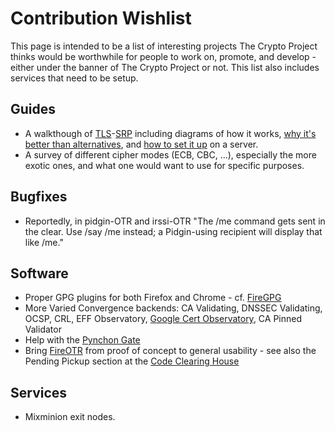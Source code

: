 # Contribution Wishlist

This page is intended to be a list of interesting projects The Crypto Project thinks would be worthwhile for people to work on, promote, and develop - either under the banner of The Crypto Project or not. This list also includes services that need to be setup.

## Guides

 - A walkthough of [TLS](http://tools.ietf.org/html/rfc5054)-[SRP](http://en.wikipedia.org/wiki/TLS-SRP) including diagrams of how it works, [why it's better than alternatives](http://rdist.root.org/2010/09/08/clench-is-inferior-to-tlssrp/), and [how to set it up](/projects/bleeding/) on a server.
 - A survey of different cipher modes (ECB, CBC, ...), especially the more exotic ones, and what one would want to use for specific purposes.

## Bugfixes

- Reportedly, in pidgin-OTR and irssi-OTR "The /me command gets sent in the clear. Use /say /me instead; a Pidgin-using recipient will display that like /me."

## Software

- Proper GPG plugins for both Firefox and Chrome - cf. [FireGPG](http://getfiregpg.org/s/home)
- More Varied Convergence backends: CA Validating, DNSSEC Validating, OCSP, CRL, EFF Observatory, [Google Cert Observatory](http://googleonlinesecurity.blogspot.com/2011/04/improving-ssl-certificate-security.html), CA Pinned Validator
- Help with the [Pynchon Gate](https://github.com/nmathewson/pynchon-gate)
- Bring [FireOTR](https://www.gitorious.org/fireotr/fireotr) from proof of concept to general usability - see also the Pending Pickup section at the [Code Clearing House](https://crypto.is/projects/cch/)

## Services

- Mixminion exit nodes.